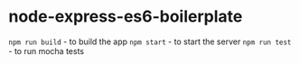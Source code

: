 # node-express-es6-boilerplate

```npm run build``` - to build the app
```npm start``` - to start the server
```npm run test``` - to run mocha tests
